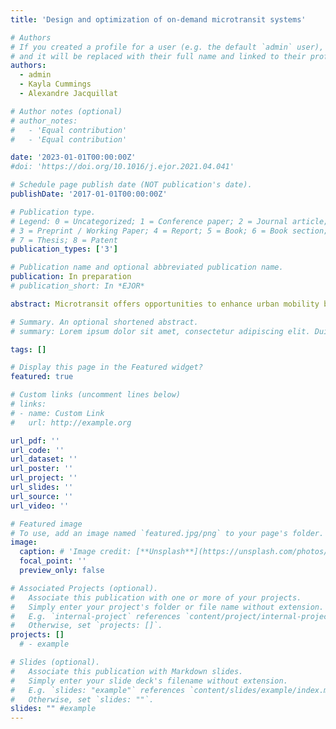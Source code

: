 ```yaml
---
title: 'Design and optimization of on-demand microtransit systems'

# Authors
# If you created a profile for a user (e.g. the default `admin` user), write the username (folder name) here
# and it will be replaced with their full name and linked to their profile.
authors:
  - admin
  - Kayla Cummings
  - Alexandre Jacquillat

# Author notes (optional)
# author_notes:
#   - 'Equal contribution'
#   - 'Equal contribution'

date: '2023-01-01T00:00:00Z'
#doi: 'https://doi.org/10.1016/j.ejor.2021.04.041'

# Schedule page publish date (NOT publication's date).
publishDate: '2017-01-01T00:00:00Z'

# Publication type.
# Legend: 0 = Uncategorized; 1 = Conference paper; 2 = Journal article;
# 3 = Preprint / Working Paper; 4 = Report; 5 = Book; 6 = Book section;
# 7 = Thesis; 8 = Patent
publication_types: ['3']

# Publication name and optional abbreviated publication name.
publication: In preparation
# publication_short: In *EJOR*

abstract: Microtransit offers opportunities to enhance urban mobility by combining the reliability of public transit and the flexibility of ride-sharing. This paper optimizes the design and operations of a demand-responsive microtransit system that relies on reference lines and performs on-demand deviations in response to passenger demand. We formulate a Microtransit Network Design (MiND) model via two-stage stochastic optimization. The model features a tight second-stage formulation thanks to a subpath-based representation of microtransit operations in a load-expanded network, which optimizes on-demand deviations between checkpoint stops. We develop a double-decomposition algorithm combining Benders decomposition and subpath-based column generation armed with a tailored label-setting algorithm. Using real-world data from Manhattan, results suggest that our method scales to large practical instances, with up to 100 candidate lines and hundreds of stops. Comparisons with transit and ride-sharing benchmarks suggest that microtransit provides win-win outcomes toward efficient mobility (high demand coverage, low operating costs, high level of service), equitable mobility (broad geographic reach) and sustainable mobility (limited environmental footprint).

# Summary. An optional shortened abstract.
# summary: Lorem ipsum dolor sit amet, consectetur adipiscing elit. Duis posuere tellus ac convallis placerat. Proin tincidunt magna sed ex sollicitudin condimentum.

tags: []

# Display this page in the Featured widget?
featured: true

# Custom links (uncomment lines below)
# links:
# - name: Custom Link
#   url: http://example.org

url_pdf: ''
url_code: ''
url_dataset: ''
url_poster: ''
url_project: ''
url_slides: ''
url_source: ''
url_video: ''

# Featured image
# To use, add an image named `featured.jpg/png` to your page's folder.
image:
  caption: # 'Image credit: [**Unsplash**](https://unsplash.com/photos/s1HNMntIv5w)'
  focal_point: ''
  preview_only: false

# Associated Projects (optional).
#   Associate this publication with one or more of your projects.
#   Simply enter your project's folder or file name without extension.
#   E.g. `internal-project` references `content/project/internal-project/index.md`.
#   Otherwise, set `projects: []`.
projects: []
  # - example

# Slides (optional).
#   Associate this publication with Markdown slides.
#   Simply enter your slide deck's filename without extension.
#   E.g. `slides: "example"` references `content/slides/example/index.md`.
#   Otherwise, set `slides: ""`.
slides: "" #example
---
```


<!-- {{% callout note %}}
Click the _Cite_ button above to demo the feature to enable visitors to import publication metadata into their reference management software.
{{% /callout %}}

{{% callout note %}}
Create your slides in Markdown - click the _Slides_ button to check out the example.
{{% /callout %}}

Supplementary notes can be added here, including [code, math, and images](https://wowchemy.com/docs/writing-markdown-latex/). -->
